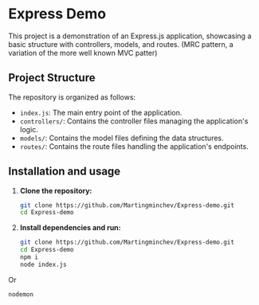 # Express Demo

This project is a demonstration of an Express.js application, showcasing a basic structure with controllers, models, and routes. (MRC pattern, a variation of the more well known MVC patter)

## Project Structure

The repository is organized as follows:

- `index.js`: The main entry point of the application.
- `controllers/`: Contains the controller files managing the application's logic.
- `models/`: Contains the model files defining the data structures.
- `routes/`: Contains the route files handling the application's endpoints.


## Installation and usage

1. **Clone the repository:**

   ```bash
   git clone https://github.com/Martingminchev/Express-demo.git
   cd Express-demo

2. **Install dependencies and run:**

   ```bash
   git clone https://github.com/Martingminchev/Express-demo.git
   cd Express-demo
   npm i
   node index.js
  Or
   ```bash
   nodemon

